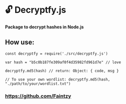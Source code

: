# 🔓 Decryptfy.js

**Package to decrypt hashes in Node.js**

## How use:

```
const decryptfy = require('./src/decryptfy.js')

var hash = "b5c0b187fe309af0f4d35982fd961d7e" // love

decryptfy.md5(hash) // return: Object: { code, msg }

// To use your own wordlist: decryptfy.md5(hash, "./path/to/your/wordlist.txt")
```

### https://github.com/Faintzy
